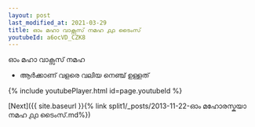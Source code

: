 ```yaml
---
layout: post
last_modified_at: 2021-03-29
title: ഓം മഹാ വാക്സസ് നമഹ ൧൧ ടൈംസ്
youtubeId: a6ocVD_CZK8
---
```

 
 
 ഓം മഹാ വാക്സസ് നമഹ 
 
 -  ആർക്കാണ് വളരെ വലിയ നെഞ്ച് ഉള്ളത് 
 
  
 
  
 
 
 
 
 
 


{% include youtubePlayer.html id=page.youtubeId %}
 
[Next]({{ site.baseurl }}{% link  split1/_posts/2013-11-22-ഓം മഹോരസ്കയാ നമഹ ൧൧ ടൈംസ്.md%})
 
